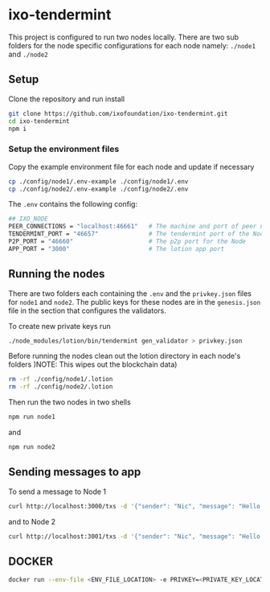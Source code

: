 # ixo-tendermint

This project is configured to run two nodes locally.  There are two sub folders for the node specific configurations for each node namely: `./node1` and `./node2`

## Setup
Clone the repository and run install

```sh
git clone https://github.com/ixofoundation/ixo-tendermint.git
cd ixo-tendermint
npm i
```

### Setup the environment files

Copy the example environment file for each node and update if necessary

```sh
cp ./config/node1/.env-example ./config/node1/.env
cp ./config/node2/.env-example ./config/node2/.env
```

The `.env` contains the following config:
```sh
## IXO_NODE
PEER_CONNECTIONS = "localhost:46661"   # The machine and port of peer nodes
TENDERMINT_PORT = "46657"              # The tendermint port of the Node
P2P_PORT = "46660"                     # The p2p port for the Node 
APP_PORT = "3000"                      # The lotion app port
```

## Running the nodes
There are two folders each containing the `.env` and the `privkey.json` files for `node1` and `node2`. The public keys for these nodes are in the `genesis.json` file in the section that configures the validators.

To create new private keys run 
```sh
./node_modules/lotion/bin/tendermint gen_validator > privkey.json
```

Before running the nodes clean out the lotion directory in each node's folders )NOTE: This wipes out the blockchain data)
```sh
rm -rf ./config/node1/.lotion
rm -rf ./config/node2/.lotion
```

Then run the two nodes in two shells
```sh 
npm run node1
```

and

```sh
npm run node2
```

## Sending messages to app

To send a message to Node 1

```sh
curl http://localhost:3000/txs -d '{"sender": "Nic", "message": "Hello Node 1"}'
```

and to Node 2


```sh
curl http://localhost:3001/txs -d '{"sender": "Nic", "message": "Hello Node 2"}'
```


## DOCKER

```sh
docker run --env-file <ENV_FILE_LOCATION> -e PRIVKEY=<PRIVATE_KEY_LOCATION> -e LOTION_HOME=<LOTION_HOME_LOCATION> -e PEER_CONNECTIONS=<IP:PORT> <DOCKER_IMAGE_ID>
```